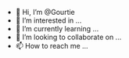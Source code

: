 - 👋 Hi, I’m @Gourtie
- 👀 I’m interested in ...
- 🌱 I’m currently learning ...
- 💞️ I’m looking to collaborate on ...
- 📫 How to reach me ...

<!---
Gourtie/Gourtie is a ✨ special ✨ repository because its `README.md` (this file) appears on your GitHub profile.
You can click the Preview link to take a look at your changes.
--->
